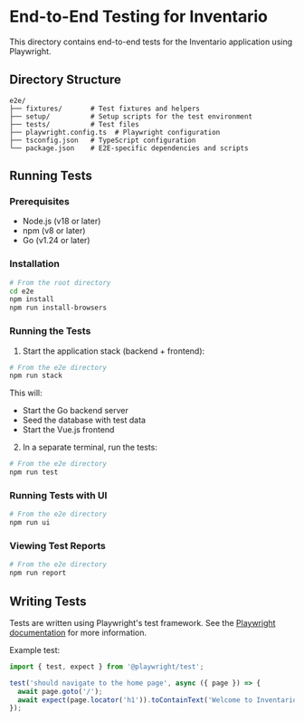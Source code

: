 # End-to-End Testing for Inventario

This directory contains end-to-end tests for the Inventario application using Playwright.

## Directory Structure

```
e2e/
├── fixtures/       # Test fixtures and helpers
├── setup/          # Setup scripts for the test environment
├── tests/          # Test files
├── playwright.config.ts  # Playwright configuration
├── tsconfig.json   # TypeScript configuration
└── package.json    # E2E-specific dependencies and scripts
```

## Running Tests

### Prerequisites

- Node.js (v18 or later)
- npm (v8 or later)
- Go (v1.24 or later)

### Installation

```bash
# From the root directory
cd e2e
npm install
npm run install-browsers
```

### Running the Tests

1. Start the application stack (backend + frontend):

```bash
# From the e2e directory
npm run stack
```

This will:
- Start the Go backend server
- Seed the database with test data
- Start the Vue.js frontend

2. In a separate terminal, run the tests:

```bash
# From the e2e directory
npm run test
```

### Running Tests with UI

```bash
# From the e2e directory
npm run ui
```

### Viewing Test Reports

```bash
# From the e2e directory
npm run report
```

## Writing Tests

Tests are written using Playwright's test framework. See the [Playwright documentation](https://playwright.dev/docs/intro) for more information.

Example test:

```typescript
import { test, expect } from '@playwright/test';

test('should navigate to the home page', async ({ page }) => {
  await page.goto('/');
  await expect(page.locator('h1')).toContainText('Welcome to Inventario');
});
```
